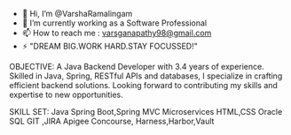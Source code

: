 - 👋 Hi, I’m @VarshaRamalingam
- 🌱 I’m currently working as a Software Professional
- 📫 How to reach me : varsganapathy98@gmail.com
- ⚡ "DREAM BIG.WORK HARD.STAY FOCUSSED!"

<!---
VarshaRamalingam/VarshaRamalingam is a ✨ special ✨ repository because its `README.md` (this file) appears on your GitHub profile.
You can click the Preview link to take a look at your changes.
--->

OBJECTIVE:
A Java Backend Developer with 3.4 years of experience. Skilled in Java, Spring, RESTful APIs and databases, 
I specialize in crafting efficient backend solutions. Looking forward to contributing my skills and expertise to new opportunities.

SKILL SET:
Java
Spring Boot,Spring MVC
Microservices
HTML,CSS
Oracle SQL
GIT ,JIRA
Apigee
Concourse, Harness,Harbor,Vault
